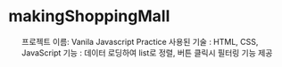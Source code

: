 # makingShoppingMall


<ul>
프로젝트 이름: Vanila Javascript Practice
사용된 기술 : HTML, CSS, JavaScript
기능 : 데이터 로딩하여 list로 정렬, 버튼 클릭시 필터링 기능 제공
</ul>
